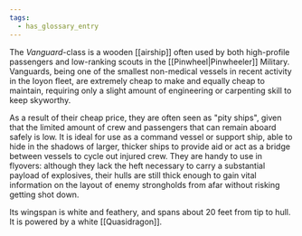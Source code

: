 ```yaml
---
tags:
  - has_glossary_entry
---
```


The *Vanguard*-class is a wooden [[airship]] often used by both high-profile passengers and low-ranking scouts in the [[Pinwheel|Pinwheeler]] Military. Vanguards, being one of the smallest non-medical vessels in recent activity in the Ioyon fleet, are extremely cheap to make and equally cheap to maintain, requiring only a slight amount of engineering or carpenting skill to keep skyworthy.

As a result of their cheap price, they are often seen as "pity ships", given that the limited amount of crew and passengers that can remain aboard safely is low. It is ideal for use as a command vessel or support ship, able to hide in the shadows of larger, thicker ships to provide aid or act as a bridge between vessels to cycle out injured crew. They are handy to use in flyovers: although they lack the heft necessary to carry a substantial payload of explosives, their hulls are still thick enough to gain vital information on the layout of enemy strongholds from afar without risking getting shot down.

Its wingspan is white and feathery, and spans about 20 feet from tip to hull. It is powered by a white [[Quasidragon]].
